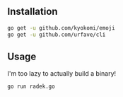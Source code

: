 ## Installation
```bash
go get -u github.com/kyokomi/emoji
go get -u github.com/urfave/cli
```

## Usage
I'm too lazy to actually build a binary!
```bash
go run radek.go
```

